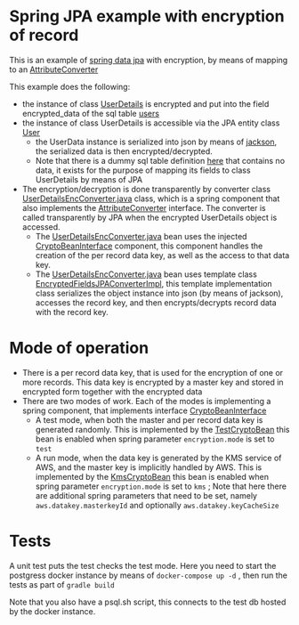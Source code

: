 # Spring JPA example with encryption of record

This is an example of [spring data jpa](https://spring.io/projects/spring-data-jpa) with encryption, by means of mapping to an [AttributeConverter](https://javaee.github.io/javaee-spec/javadocs/javax/persistence/AttributeConverter.html) 

This example does the following:

- the instance of class [UserDetails](jpa-enc-convert/src/main/java/jpacrypto/db/entity/UserDetails.java) is encrypted and put into the field encrypted\_data of the sql table [users](jpa-enc-convert/src/main/resources/db/changelog/changes/v1_001.sql)  
- the instance of class UserDetails is accessible via the JPA entity class [User](jpa-enc-convert/src/main/java/jpacrypto/db/entity/User.java#21) 
    - the UserData instance is serialized into json by means of [jackson](https://github.com/FasterXML/jackson), the serialized data is then encrypted/decrypted.
    - Note that there is a dummy sql table definition [here](jpa-enc-convert/src/main/resources/db/changelog/changes/v1_002.sql) that contains no data, it exists for the purpose of mapping its fields to class UserDetails by means of JPA
- The encryption/decryption is done transparently by converter class [UserDetailsEncConverter.java](jpa-enc-convert/src/main/java/jpacrypto/db/entity/User.java) class, which is a spring component that also implements the [AttributeConverter](https://javaee.github.io/javaee-spec/javadocs/javax/persistence/AttributeConverter.html) interface. The converter is called transparently by JPA when the encrypted UserDetails object is accessed.
    - The [UserDetailsEncConverter.java](jpa-enc-convert/src/main/java/jpacrypto/db/entity/UserDetailsEncConverter.java) bean uses the injected [CryptoBeanInterface](jpa-enc-convert/src/main/java/jpacrypto/util/CryptoBeanInterface.java) component, this component handles the creation of the per record data key, as well as the access to that data key.
    - The [UserDetailsEncConverter.java](jpa-enc-convert/src/main/java/jpacrypto/db/entity/UserDetailsEncConverter.java) bean uses template class [EncryptedFieldsJPAConverterImpl](jpa-enc-convert/src/main/java/jpacrypto/util/EncryptedFieldsJPAConverterImpl.java), this template implementation class serializes the object instance into json (by means of jackson), accesses the record key, and then encrypts/decrypts record data with the record key.

# Mode of operation 

- There is a per record data key, that is used for the encryption of one or more records. This data key is encrypted by a master key and stored in encrypted form together with the encrypted data 
- There are two modes of work. Each of the modes is implementing a spring component, that implements interface [CryptoBeanInterface](jpa-enc-convert/src/main/java/jpacrypto/util/CryptoBeanInterface.java) 
    - A test mode, when both the master and per record data key is generated randomly. This is implemented by the [TestCryptoBean](jpa-enc-convert/src/main/java/jpacrypto/util/TestCryptoBean.java) this bean is enabled when spring parameter ```encryption.mode``` is set to ```test```
    - A run mode, when the data key is generated by the KMS service of AWS, and the master key is implicitly handled by AWS. This is implemented by the [KmsCryptoBean](jpa-enc-convert/src/main/java/jpacrypto/util/KmsCryptoBean.java) this bean is enabled when spring parameter ```encryption.mode``` is set to ```kms``` ; Note that here there are additional spring parameters that need to be set, namely ```aws.datakey.masterkeyId``` and optionally ```aws.datakey.keyCacheSize```

# Tests

A unit test puts the test checks the test mode. Here you need to start the postgress docker instance by means of ```docker-compose up -d``` , then run the tests as part of ```gradle build```

Note that you also have a psql.sh script, this connects to the test db hosted by the docker instance.


